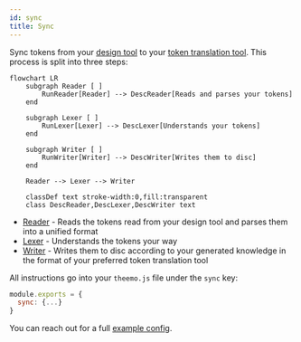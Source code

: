 ```yaml
---
id: sync
title: Sync
---
```


Sync tokens from your [design tool](https://www.designtokens.org/glossary/#design-tool) to your [token translation
tool](https://www.designtokens.org/glossary/#design-token-translation-tool).
This process is split into three steps:

```mermaid
flowchart LR
    subgraph Reader [ ]
        RunReader[Reader] --> DescReader[Reads and parses your tokens]
    end

    subgraph Lexer [ ]
        RunLexer[Lexer] --> DescLexer[Understands your tokens]
    end

    subgraph Writer [ ]
        RunWriter[Writer] --> DescWriter[Writes them to disc]
    end

    Reader --> Lexer --> Writer

    classDef text stroke-width:0,fill:transparent
    class DescReader,DescLexer,DescWriter text
```

- [Reader](reader.md) - Reads the tokens read from your design tool and parses
  them into a unified format
- [Lexer](lexer.md) - Understands the tokens your way
- [Writer](writer.md) - Writes them to disc according to your generated
  knowledge in the format of your preferred token translation tool

All instructions go into your `theemo.js` file under the `sync` key:

```js
module.exports = {
  sync: {...}
}
```

You can reach out for a full [example config](../example-config.md).
